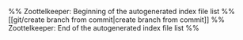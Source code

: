 %% Zoottelkeeper: Beginning of the autogenerated index file list  %%
 [[git/create branch from commit|create branch from commit]]
%% Zoottelkeeper: End of the autogenerated index file list  %%
